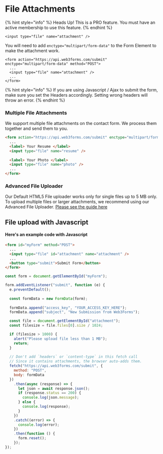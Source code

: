 # File Attachments

{% hint style="info" %}
Heads Up! This is a PRO feature. You must have an active membership to use this feature.
{% endhint %}

```markup
<input type="file" name="attachment" />
```

You will need to add `enctype="multipart/form-data"` to the Form Element to make the attachment work.&#x20;

```markup
<form action="https://api.web3forms.com/submit" enctype="multipart/form-data" method="POST">
  ...
  <input type="file" name="attachment" />
  ...  
</form>
```

{% hint style="info" %}
If you are using Javascript / Ajax to submit the form, make sure you set the Headers accordingly. Setting wrong headers will throw an error.&#x20;
{% endhint %}

### Multiple File Attachments

We support multiple file attachments on the contact form. We process them together and send them to you.

```html
<form action="https://api.web3forms.com/submit" enctype="multipart/form-data" method="POST">
  ...
  <label> Your Resume </label>
  <input type="file" name="resume" />
  
  <label> Your Photo </label>
  <input type="file" name="photo" />
  ...  
</form>
```

### Advanced File Uploader

Our Default HTML5 File uploader works only for single files up to 5 MB only. To upload multiple files or larger attachments, we recommend using our Advanced File Uploader. [Please see the guide here](file-attachments.md#undefined)

## File upload with Javascript&#x20;

#### Here's an example code with Javascript

```html
<form id="myForm" method="POST">
  ...
  <input type="file" id="attachment" name="attachment" />
  ...  
  <button type="submit">Submit Form</button>
</form>
```

```javascript
const form = document.getElementById("myForm");

form.addEventListener("submit", function (e) {
  e.preventDefault();
  
  const formData = new FormData(form);
  
  formData.append("access_key", "YOUR_ACCESS_KEY_HERE");
  formData.append("subject", "New Submission from Web3Forms");

  const file = document.getElementById("attachment");
  const filesize = file.files[0].size / 1024;

  if (filesize > 1000) {
    alert("Please upload file less than 1 MB");
    return;
  }
  
  // Don't add `headers` or `content-type` in this fetch call
  // Since it contains attachments, the browser auto-adds them. 
  fetch("https://api.web3forms.com/submit", {
    method: "POST",
    body: formData
  })
    .then(async (response) => {
      let json = await response.json();
      if (response.status == 200) {
        console.log(json.message);
      } else {
        console.log(response);
      }
    })
    .catch((error) => {
      console.log(error);
    })
    .then(function () {
      form.reset();
    });
});

```

